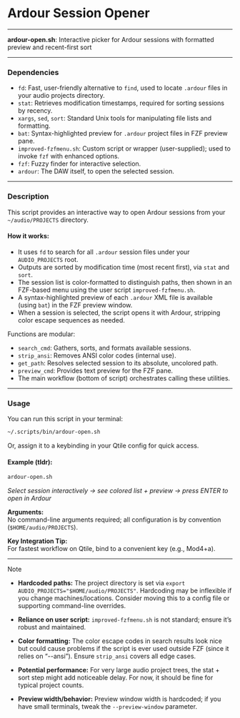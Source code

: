 # Ardour Session Opener

---

**ardour-open.sh**: Interactive picker for Ardour sessions with formatted preview and recent-first sort

---

### Dependencies

- `fd`: Fast, user-friendly alternative to `find`, used to locate `.ardour` files in your audio projects directory.
- `stat`: Retrieves modification timestamps, required for sorting sessions by recency.
- `xargs`, `sed`, `sort`: Standard Unix tools for manipulating file lists and formatting.
- `bat`: Syntax-highlighted preview for `.ardour` project files in FZF preview pane.
- `improved-fzfmenu.sh`: Custom script or wrapper (user-supplied); used to invoke `fzf` with enhanced options.
- `fzf`: Fuzzy finder for interactive selection.
- `ardour`: The DAW itself, to open the selected session.

---

### Description

This script provides an interactive way to open Ardour sessions from your `~/audio/PROJECTS` directory.

#### How it works:

- It uses `fd` to search for all `.ardour` session files under your `AUDIO_PROJECTS` root.
- Outputs are sorted by modification time (most recent first), via `stat` and `sort`.
- The session list is color-formatted to distinguish paths, then shown in an FZF-based menu using the user script `improved-fzfmenu.sh`.
- A syntax-highlighted preview of each `.ardour` XML file is available (using `bat`) in the FZF preview window.
- When a session is selected, the script opens it with Ardour, stripping color escape sequences as needed.

Functions are modular:
- `search_cmd`: Gathers, sorts, and formats available sessions.
- `strip_ansi`: Removes ANSI color codes (internal use).
- `get_path`: Resolves selected session to its absolute, uncolored path.
- `preview_cmd`: Provides text preview for the FZF pane.
- The main workflow (bottom of script) orchestrates calling these utilities.

---

### Usage

You can run this script in your terminal:

```sh
~/.scripts/bin/ardour-open.sh
```

Or, assign it to a keybinding in your Qtile config for quick access.

#### Example (tldr):

```sh
ardour-open.sh
```
_Select session interactively → see colored list + preview → press ENTER to open in Ardour_

**Arguments:**  
No command-line arguments required; all configuration is by convention (`$HOME/audio/PROJECTS`).

**Key Integration Tip:**  
For fastest workflow on Qtile, bind to a convenient key (e.g., Mod4+a).

---

> [!NOTE]
>
> - **Hardcoded paths:** The project directory is set via `export AUDIO_PROJECTS="$HOME/audio/PROJECTS"`. Hardcoding may be inflexible if you change machines/locations. Consider moving this to a config file or supporting command-line overrides.
>
> - **Reliance on user script:** `improved-fzfmenu.sh` is not standard; ensure it’s robust and maintained.
>
> - **Color formatting:** The color escape codes in search results look nice but could cause problems if the script is ever used outside FZF (since it relies on “--ansi”). Ensure `strip_ansi` covers all edge cases.
>
> - **Potential performance:** For very large audio project trees, the stat + sort step might add noticeable delay. For now, it should be fine for typical project counts.
>
> - **Preview width/behavior:** Preview window width is hardcoded; if you have small terminals, tweak the `--preview-window` parameter.
